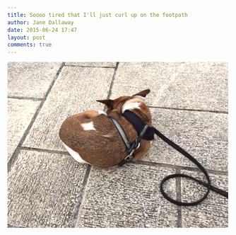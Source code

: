 ```yaml
---
title: Soooo tired that I'll just curl up on the footpath
author: Jane Dallaway
date: 2015-06-24 17:47
layout: post
comments: true
---
```


<div><a href="/media/KWtp_FullSizeRender.jpg"><img src="/media/KWtp_thumb_FullSizeRender.jpg" width="500" height="375"/></a></div>



  




      